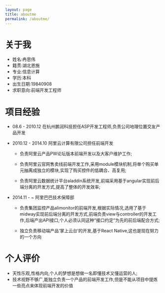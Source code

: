 ```yaml
---
layout: page
title: aboutme
permalink: /aboutme/
---
```



# 关于我

- 姓名:冉思伟
- 籍贯:湖北恩施
- 专业:信息计算
- 学历:本科
- 出生日期:19840908
- 求职意向:前端开发工程师


# 项目经验
- 08.6 - 2010.12 在杭州鹏润科技担任ASP开发工程师,负责公司地理位置交友产品开发
- 2010.12 - 2014.10 阿里云计算有限公司担任前端开发
	* 负责阿里云产品PW论坛版本前端开发以及大客户维护工作;
	
	* 负责阿里云官网售卖线前端开发工作,采用module模块机制,将单个购买单元抽离成独立的模块,实现了购买控件的低耦合、高复用;
	
	* 负责阿里云数据统计平台aladdin系统开发,前端采用基于angular实现前后端分离的开发方式,提高了整体的开发效率;
	
- 2014.11 - ~ 阿里巴巴技术保障部
   *  负责集团监控产品alimonitor的前端开发,根据实际情况,选用了基于midway实现前后端分离的开发方式,前端负责view与controller的开发工作,后端产出API接口,个人必须认同这种“接口约定“为先的前后端配合方式;
   
   * 独立负责移动端产品‘掌上云台’的开发,基于React Native,这也是现在努力的一个方向
 
# 个人评价
- 天性乐观,性格内向,个人的梦想是想做一名即懂技术又懂运营的人;
- 技术视野不够广,能独立负责一个产品的前端开发工作,但是不能从项目中提炼一些亮点来体现前端开发的价值
